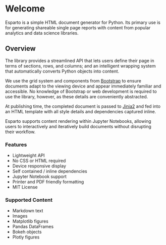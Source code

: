 # Welcome
Esparto is a simple HTML document generator for Python. Its primary use is for generating shareable single page reports
with content from popular analytics and data science libraries.

## Overview
The library provides a streamlined API that lets users define their page in terms of
sections, rows, and columns; and an intelligent wrapping system that automatically
converts Python objects into content.

We use the grid system and components from [Bootstrap](https://getbootstrap.com/) to ensure
documents adapt to the viewing device and appear immediately familiar and accessible.
No knowledge of Bootstrap or web development is required to use the library, however, as these
details are conveniently abstracted.

At publishing time, the completed document is passed to [Jinja2](https://palletsprojects.com/p/jinja/)
and fed into an HTML template with all style details and dependencies captured inline.

Esparto supports content rendering within Jupyter Notebooks, allowing users to interactively
and iteratively build documents without disrupting their workflow.

### Features
* Lightweight API
* No CSS or HTML required
* Device responsive display
* Self contained / inline dependencies
* Jupyter Notebook support
* Printer and PDF friendly formatting
* MIT License

### Supported Content
* Markdown text
* Images
* Matplotlib figures
* Pandas DataFrames
* Bokeh objects
* Plotly figures

<br>
